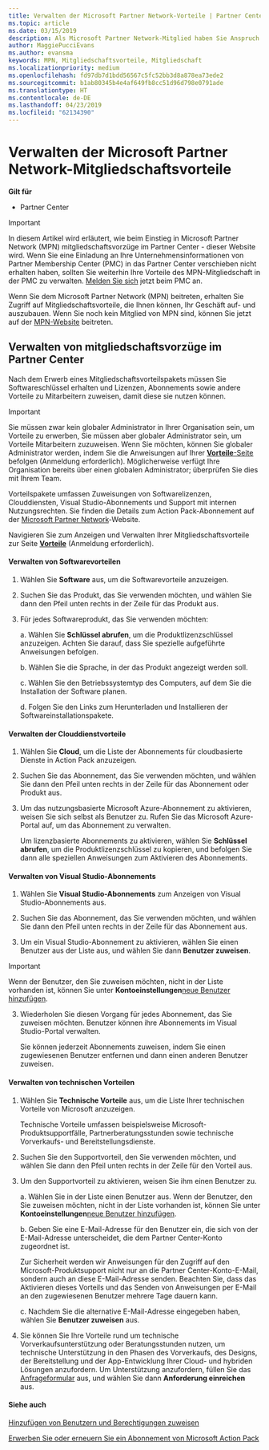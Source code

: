 ```yaml
---
title: Verwalten der Microsoft Partner Network-Vorteile | Partner Center
ms.topic: article
ms.date: 03/15/2019
description: Als Microsoft Partner Network-Mitglied haben Sie Anspruch auf den Erwerb bestimmter Mitgliedschaftsvorteile. Erläutert das Aktivieren und Verwalten von mitgliedschaftsvorzüge im Partner Center.
author: MaggiePucciEvans
ms.author: evansma
keywords: MPN, Mitgliedschaftsvorteile, Mitgliedschaft
ms.localizationpriority: medium
ms.openlocfilehash: fd97db7d1bdd56567c5fc52bb3d8a878ea73ede2
ms.sourcegitcommit: b1ab80345b4e4af649fb8cc51d96d798e0791ade
ms.translationtype: HT
ms.contentlocale: de-DE
ms.lasthandoff: 04/23/2019
ms.locfileid: "62134390"
---
```

# <a name="manage-your-microsoft-partner-network-membership-benefits"></a>Verwalten der Microsoft Partner Network-Mitgliedschaftsvorteile

**Gilt für**

-  Partner Center

>[!IMPORTANT]
>In diesem Artikel wird erläutert, wie beim Einstieg in Microsoft Partner Network (MPN) mitgliedschaftsvorzüge im Partner Center - dieser Website wird. Wenn Sie eine Einladung an Ihre Unternehmensinformationen von Partner Membership Center (PMC) in das Partner Center verschieben nicht erhalten haben, sollten Sie weiterhin Ihre Vorteile des MPN-Mitgliedschaft in der PMC zu verwalten. [Melden Sie sich](https://partner.microsoft.com/_login?authType=OpenIdConnect) jetzt beim PMC an.   

Wenn Sie dem Microsoft Partner Network (MPN) beitreten, erhalten Sie Zugriff auf Mitgliedschaftsvorteile, die Ihnen können, Ihr Geschäft auf- und auszubauen. Wenn Sie noch kein Mitglied von MPN sind, können Sie jetzt auf der [MPN-Website](https://partner.microsoft.com/membership) beitreten.


## <a name="manage-your-membership-benefits-in-the-partner-center"></a>Verwalten von mitgliedschaftsvorzüge im Partner Center

Nach dem Erwerb eines Mitgliedschaftsvorteilspakets müssen Sie Softwareschlüssel erhalten und Lizenzen, Abonnements sowie andere Vorteile zu Mitarbeitern zuweisen, damit diese sie nutzen können. 

>[!IMPORTANT]
>Sie müssen zwar kein globaler Administrator in Ihrer Organisation sein, um Vorteile zu erwerben, Sie müssen aber globaler Administrator sein, um Vorteile Mitarbeitern zuzuweisen.  Wenn Sie möchten, können Sie globaler Administrator werden, indem Sie die Anweisungen auf Ihrer [**Vorteile**-Seite](https://partnercenter.microsoft.com/pcv/partnership/benefits) befolgen (Anmeldung erforderlich). Möglicherweise verfügt Ihre Organisation bereits über einen globalen Administrator; überprüfen Sie dies mit Ihrem Team.

Vorteilspakete umfassen Zuweisungen von Softwarelizenzen, Clouddiensten, Visual Studio-Abonnements und Support mit internen Nutzungsrechten. Sie finden die Details zum Action Pack-Abonnement auf der [Microsoft Partner Network](https://partner.microsoft.com/membership/internal-use-software)-Website.  

Navigieren Sie zum Anzeigen und Verwalten Ihrer Mitgliedschaftsvorteile zur Seite [**Vorteile**](https://partnercenter.microsoft.com/pcv/partnership/benefits) (Anmeldung erforderlich).

#### <a name="manage-software-benefits"></a>Verwalten von Softwarevorteilen

1.  Wählen Sie **Software** aus, um die Softwarevorteile anzuzeigen. 

2.  Suchen Sie das Produkt, das Sie verwenden möchten, und wählen Sie dann den Pfeil unten rechts in der Zeile für das Produkt aus. 

3. Für jedes Softwareprodukt, das Sie verwenden möchten:

    a. Wählen Sie **Schlüssel abrufen**, um die Produktlizenzschlüssel anzuzeigen. Achten Sie darauf, dass Sie spezielle aufgeführte Anweisungen befolgen.

    b. Wählen Sie die Sprache, in der das Produkt angezeigt werden soll.

    c. Wählen Sie den Betriebssystemtyp des Computers, auf dem Sie die Installation der Software planen.

    d. Folgen Sie den Links zum Herunterladen und Installieren der Softwareinstallationspakete.


#### <a name="manage-cloud-services-benefits"></a>Verwalten der Clouddienstvorteile

1. Wählen Sie **Cloud**, um die Liste der Abonnements für cloudbasierte Dienste in Action Pack anzuzeigen.

2. Suchen Sie das Abonnement, das Sie verwenden möchten, und wählen Sie dann den Pfeil unten rechts in der Zeile für das Abonnement oder Produkt aus. 

3. Um das nutzungsbasierte Microsoft Azure-Abonnement zu aktivieren, weisen Sie sich selbst als Benutzer zu. Rufen Sie das Microsoft Azure-Portal auf, um das Abonnement zu verwalten.

    Um lizenzbasierte Abonnements zu aktivieren, wählen Sie **Schlüssel abrufen**, um die Produktlizenzschlüssel zu kopieren, und befolgen Sie dann alle speziellen Anweisungen zum Aktivieren des Abonnements.  


#### <a name="manage-visual-studio-subscriptions"></a>Verwalten von Visual Studio-Abonnements

1. Wählen Sie **Visual Studio-Abonnements** zum Anzeigen von Visual Studio-Abonnements aus. 

2. Suchen Sie das Abonnement, das Sie verwenden möchten, und wählen Sie dann den Pfeil unten rechts in der Zeile für das Abonnement aus. 

3. Um ein Visual Studio-Abonnement zu aktivieren, wählen Sie einen Benutzer aus der Liste aus, und wählen Sie dann **Benutzer zuweisen**. 

> [!IMPORTANT]  
> Wenn der Benutzer, den Sie zuweisen möchten, nicht in der Liste vorhanden ist, können Sie unter **Kontoeinstellungen**[neue Benutzer hinzufügen](create-user-accounts-and-set-permissions.md).

3. Wiederholen Sie diesen Vorgang für jedes Abonnement, das Sie zuweisen möchten. Benutzer können ihre Abonnements im Visual Studio-Portal verwalten. 

    Sie können jederzeit Abonnements zuweisen, indem Sie einen zugewiesenen Benutzer entfernen und dann einen anderen Benutzer zuweisen. 

#### <a name="manage-technical-benefits"></a>Verwalten von technischen Vorteilen

1. Wählen Sie **Technische Vorteile** aus, um die Liste Ihrer technischen Vorteile von Microsoft anzuzeigen.

    Technische Vorteile umfassen beispielsweise Microsoft-Produktsupportfälle, Partnerberatungsstunden sowie technische Vorverkaufs- und Bereitstellungsdienste.   

2. Suchen Sie den Supportvorteil, den Sie verwenden möchten, und wählen Sie dann den Pfeil unten rechts in der Zeile für den Vorteil aus. 

3. Um den Supportvorteil zu aktivieren, weisen Sie ihm einen Benutzer zu. 
   
    a.  Wählen Sie in der Liste einen Benutzer aus. Wenn der Benutzer, den Sie zuweisen möchten, nicht in der Liste vorhanden ist, können Sie unter **Kontoeinstellungen**[neue Benutzer hinzufügen](create-user-accounts-and-set-permissions.md).

    b.  Geben Sie eine E-Mail-Adresse für den Benutzer ein, die sich von der E-Mail-Adresse unterscheidet, die dem Partner Center-Konto zugeordnet ist. 
    
    Zur Sicherheit werden wir Anweisungen für den Zugriff auf den Microsoft-Produktsupport nicht nur an die Partner Center-Konto-E-Mail, sondern auch an diese E-Mail-Adresse senden. Beachten Sie, dass das Aktivieren dieses Vorteils und das Senden von Anweisungen per E-Mail an den zugewiesenen Benutzer mehrere Tage dauern kann.    
    
    c.  Nachdem Sie die alternative E-Mail-Adresse eingegeben haben, wählen Sie **Benutzer zuweisen** aus. 

4. Sie können Sie Ihre Vorteile rund um technische Vorverkaufsunterstützung oder Beratungsstunden nutzen, um technische Unterstützung in den Phasen des Vorverkaufs, des Designs, der Bereitstellung und der App-Entwicklung Ihrer Cloud- und hybriden Lösungen anzufordern. Um Unterstützung anzufordern, füllen Sie das [Anfrageformular](https://partnercenter.microsoft.com/pcv/partnership/benefits/createadvisoryhoursservicerequest
) aus, und wählen Sie dann **Anforderung einreichen** aus.


#### <a name="see-also"></a>Siehe auch

[Hinzufügen von Benutzern und Berechtigungen zuweisen](create-user-accounts-and-set-permissions.md)

[Erwerben Sie oder erneuern Sie ein Abonnement von Microsoft Action Pack](mpn-get-action-pack.md)


